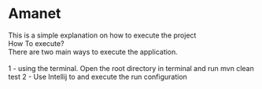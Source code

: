 # Amanet

This is a simple explanation on how to execute the project<br />
How To execute?<br />
There are two main ways to execute the application.<br />
<br />
  1 - using the terminal. 
      Open the root directory in terminal and run mvn clean test
  2 - Use Intellij to and execute the run configuration<br />
  <br />
